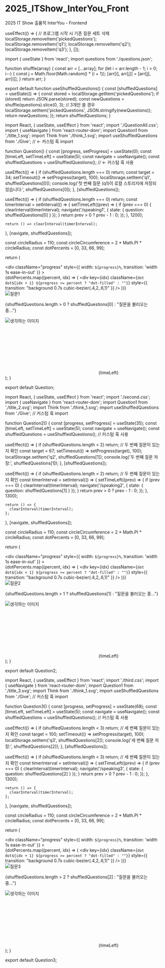 # 2025_ITShow_InterYou_Front
2025 IT Show 출품작 InterYou - Frontend



 useEffect(() => {
    // 프로그램 시작 시 기존 질문 세트 삭제
    localStorage.removeItem('pickedQuestions');
    localStorage.removeItem('q1');
    localStorage.removeItem('q2');
    localStorage.removeItem('q3');
  }, []);

  import { useState } from 'react';
  import questions from './questions.json';

  function shuffle(array) {
    const arr = [...array];
    for (let i = arr.length - 1; i > 0; i--) {
      const j = Math.floor(Math.random() * (i + 1));
      [arr[i], arr[j]] = [arr[j], arr[i]];
    }
    return arr;
  }

  export default function useShuffledQuestions() {
    const [shuffledQuestions] = useState(() => {
      const stored = localStorage.getItem('pickedQuestions');
      if (stored) return JSON.parse(stored);
      const newQuestions = shuffle(questions).slice(0, 3); // 3개만 쓸 경우
      localStorage.setItem('pickedQuestions', JSON.stringify(newQuestions));
      return newQuestions;
    });
    return shuffledQuestions;
  }


import React, { useState, useEffect } from 'react';
import './QuestionAll.css';
import { useNavigate } from 'react-router-dom';
import Question1 from './title_1.svg';
import Think from './think_1.svg';
import useShuffledQuestions from './Give'; // <- 커스텀 훅 import

function Question() {
  const [progress, setProgress] = useState(0);
  const [timeLeft, setTimeLeft] = useState(5);
  const navigate = useNavigate();
  const shuffledQuestions = useShuffledQuestions(); // <- 커스텀 훅 사용

  useEffect(() => {
    if (shuffledQuestions.length === 0) return;
    const target = 34;
    setTimeout(() => setProgress(target), 100);
    localStorage.setItem('q1', shuffledQuestions[0]);
    console.log('첫 번째 질문 (q1)이 로컬 스토리지에 저장되었습니다:', shuffledQuestions[0]);
  }, [shuffledQuestions]);

  useEffect(() => {
    if (shuffledQuestions.length === 0) return;
    const timerInterval = setInterval(() => {
      setTimeLeft((prev) => {
        if (prev === 0) {
          clearInterval(timerInterval);
          navigate('/speaking1', { state: { question: shuffledQuestions[0] } });
        }
        return prev > 0 ? prev - 1 : 0;
      });
    }, 1200);

    return () => clearInterval(timerInterval);
  }, [navigate, shuffledQuestions]);

  const circleRadius = 110;
  const circleCircumference = 2 * Math.PI * circleRadius;
  const dotPercents = [0, 33, 66, 99];

  return (
    <div className="start-container">
      <div className="progress-bar">
        <div
          className="progress"
          style={{ width: `${progress}%`, transition: 'width 1s ease-in-out' }}
        ></div>
        <div className="progress-dots">
          {dotPercents.map((percent, idx) => (
            <div
              key={idx}
              className={`dot dot${idx + 1} ${progress >= percent ? "dot-filled" : ""}`}
              style={{
                transition: "background 0.7s cubic-bezier(.4,2,.6,1)"
              }}
            />
          ))}
        </div>
      </div>
      <div className="question-box">
        <img src={Question1} alt="질문1" className="question-title" />
        <p className="question-text123">
          {shuffledQuestions.length > 0 ? shuffledQuestions[0] : "질문을 불러오는 중..."}
        </p>
        <p className="timer-text">
          <img src={Think} alt="생각하는 이미지" className="think-image1" />
        </p>
      </div>
      <div className="timer-circle">
        <svg className="circle-svg">
          <circle
            className="circle-background1"
            cx="122"
            cy="118"
            r={circleRadius}
          ></circle>
          <circle
            className="circle-progress1"
            cx="122"
            cy="118"
            r={circleRadius}
            style={{
              strokeDasharray: circleCircumference,
              strokeDashoffset: circleCircumference * (1 + timeLeft / 5),
            }}
          ></circle>
        </svg>
        <span className="timer-number">{timeLeft}</span>
      </div>
    </div>
  );
}

export default Question;





import React, { useState, useEffect } from 'react';
import './second.css';
import { useNavigate } from 'react-router-dom';
import Question1 from './title_2.svg';
import Think from './think_1.svg';
import useShuffledQuestions from './Give'; // 커스텀 훅 import

function Question2() {
  const [progress, setProgress] = useState(35);
  const [timeLeft, setTimeLeft] = useState(5);
  const navigate = useNavigate();
  const shuffledQuestions = useShuffledQuestions(); // 커스텀 훅 사용

  useEffect(() => {
    if (shuffledQuestions.length < 2) return; // 두 번째 질문이 있는지 확인
    const target = 67;
    setTimeout(() => setProgress(target), 100);
    localStorage.setItem('q2', shuffledQuestions[1]);
    console.log('두 번째 질문 저장:', shuffledQuestions[1]);
  }, [shuffledQuestions]);

  useEffect(() => {
    if (shuffledQuestions.length < 2) return; // 두 번째 질문이 있는지 확인
    const timerInterval = setInterval(() => {
      setTimeLeft((prev) => {
        if (prev === 0) {
          clearInterval(timerInterval);
          navigate('/speaking2', { state: { question: shuffledQuestions[1] } });
        }
        return prev > 0 ? prev - 1 : 0;
      });
    }, 1300);

    return () => {
      clearInterval(timerInterval);
    };
  }, [navigate, shuffledQuestions]);

  const circleRadius = 110;
  const circleCircumference = 2 * Math.PI * circleRadius;
  const dotPercents = [0, 33, 66, 99];

  return (
    <div className="start-container">
      <div className="progress-bar">
        <div
          className="progress"
          style={{ width: `${progress}%`, transition: 'width 1s ease-in-out' }}
        ></div>
        <div className="progress-dots">
          {dotPercents.map((percent, idx) => (
            <div
              key={idx}
              className={`dot dot${idx + 1} ${progress >= percent ? "dot-filled" : ""}`}
              style={{
                transition: "background 0.7s cubic-bezier(.4,2,.6,1)"
              }}
            />
          ))}
        </div>
      </div>
      <div className="question-box">
        <img src={Question1} alt="질문2" className="question-title2" />
        <p className="question-text123">
          {shuffledQuestions.length > 1 ? shuffledQuestions[1] : "질문을 불러오는 중..."}
        </p>
        <p className="timer-text">
          <img src={Think} alt="생각하는 이미지" className="think-image1" />
        </p>
      </div>
      <div className="timer-circle">
        <svg className="circle-svg">
          <circle
            className="circle-background"
            cx="122"
            cy="118"
            r={circleRadius}
          ></circle>
          <circle
            className="circle-progress1"
            cx="122"
            cy="118"
            r={circleRadius}
            style={{
              strokeDasharray: circleCircumference,
              strokeDashoffset: circleCircumference * (1 + timeLeft / 5),
            }}
          ></circle>
        </svg>
        <span className="timer-number">{timeLeft}</span>
      </div>
    </div>
  );
}

export default Question2;




import React, { useState, useEffect } from 'react';
import './third.css';
import { useNavigate } from 'react-router-dom';
import Question1 from './title_3.svg';
import Think from './think_1.svg';
import useShuffledQuestions from './Give'; // 커스텀 훅 import

function Question3() {
  const [progress, setProgress] = useState(68);
  const [timeLeft, setTimeLeft] = useState(5);
  const navigate = useNavigate();
  const shuffledQuestions = useShuffledQuestions(); // 커스텀 훅 사용

  useEffect(() => {
    if (shuffledQuestions.length < 3) return; // 세 번째 질문이 있는지 확인
    const target = 100;
    setTimeout(() => setProgress(target), 100);
    localStorage.setItem('q3', shuffledQuestions[2]);
    console.log('세 번째 질문 저장:', shuffledQuestions[2]);
  }, [shuffledQuestions]);

  useEffect(() => {
    if (shuffledQuestions.length < 3) return; // 세 번째 질문이 있는지 확인
    const timerInterval = setInterval(() => {
      setTimeLeft((prev) => {
        if (prev === 0) {
          clearInterval(timerInterval);
          navigate('/speaking3', { state: { question: shuffledQuestions[2] } });
        }
        return prev > 0 ? prev - 1 : 0;
      });
    }, 1300);

    return () => {
      clearInterval(timerInterval);
    };
  }, [navigate, shuffledQuestions]);

  const circleRadius = 110;
  const circleCircumference = 2 * Math.PI * circleRadius;
  const dotPercents = [0, 33, 66, 99];

  return (
    <div className="start-container">
      <div className="progress-bar">
        <div
          className="progress"
          style={{ width: `${progress}%`, transition: 'width 1s ease-in-out' }}
        ></div>
        <div className="progress-dots">
          {dotPercents.map((percent, idx) => (
            <div
              key={idx}
              className={`dot dot${idx + 1} ${progress >= percent ? "dot-filled" : ""}`}
              style={{
                transition: "background 0.7s cubic-bezier(.4,2,.6,1)"
              }}
            />
          ))}
        </div>
      </div>
      <div className="question-box">
        <img src={Question1} alt="질문3" className="question-title3" />
        <p className="question-text2">
          {shuffledQuestions.length > 2 ? shuffledQuestions[2] : "질문을 불러오는 중..."}
        </p>
        <p className="timer-text">
          <img src={Think} alt="생각하는 이미지" className="think-image1" />
        </p>
      </div>
      <div className="timer-circle">
        <svg className="circle-svg">
          <circle
            className="circle-background"
            cx="122"
            cy="118"
            r={circleRadius}
          ></circle>
          <circle
            className="circle-progress1"
            cx="122"
            cy="118"
            r={circleRadius}
            style={{
              strokeDasharray: circleCircumference,
              strokeDashoffset: circleCircumference * (1 + timeLeft / 5),
            }}
          ></circle>
        </svg>
        <span className="timer-number">{timeLeft}</span>
      </div>
    </div>
  );
}

export default Question3;



